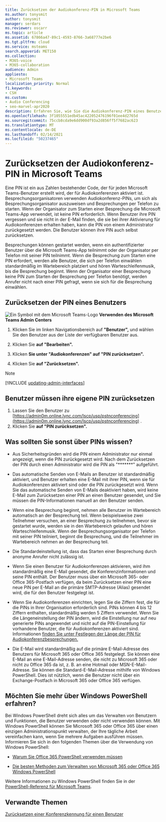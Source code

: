 ```yaml
---
title: Zurücksetzen der Audiokonferenz-PIN in Microsoft Teams
ms.author: tonysmit
author: tonysmit
manager: serdars
ms.reviewer: oscarr
ms.topic: article
ms.assetid: 67866a47-89c1-4593-8766-3a68777e2be6
ms.tgt.pltfrm: cloud
ms.service: msteams
search.appverid: MET150
ms.collection:
- M365-voice
- M365-collaboration
audience: Admin
appliesto:
- Microsoft Teams
localization_priority: Normal
f1.keywords:
- CSH
ms.custom:
- Audio Conferencing
- seo-marvel-apr2020
description: Erfahren Sie, wie Sie die Audiokonferenz-PIN eines Benutzers in Microsoft Teams zurücksetzen, und erfahren Sie wichtige Informationen zu PINs.
ms.openlocfilehash: 3f1055551edb45ac422052476196f01ee4d2765d
ms.sourcegitcommit: 75ccb8cda9e6dd900df93a2d856ff5f7682ac623
ms.translationtype: MT
ms.contentlocale: de-DE
ms.lasthandoff: 02/14/2021
ms.locfileid: "50237465"
---
```

# <a name="reset-the-audio-conferencing-pin-in-microsoft-teams"></a>Zurücksetzen der Audiokonferenz-PIN in Microsoft Teams

Eine PIN ist ein aus Zahlen bestehender Code, der für jeden Microsoft Teams-Benutzer erstellt wird, der für Audiokonferenzen aktiviert ist. Besprechungsorganisatoren verwenden Audiokonferenz-PINs, um sich als Besprechungsorganisator auszuweisen und Besprechungen per Telefon zu starten. Wenn der Organisator zum Starten einer Besprechung die Microsoft Teams-App verwendet, ist keine PIN erforderlich. Wenn Benutzer ihre PIN vergessen und sie nicht in der E-Mail finden, die sie bei ihrer Aktivierung für Audiokonferenzen erhalten haben, kann die PIN von einem Administrator zurückgesetzt werden. Die Benutzer können ihre PIN auch selbst zurücksetzen.
  
Besprechungen können gestartet werden, wenn ein authentifizierter Benutzer über die Microsoft Teams-App teilnimmt oder der Organisator per Telefon mit seiner PIN teilnimmt. Wenn die Besprechung zum Starten eine PIN erfordert, werden alle Benutzer, die sich per Telefon einwählen standardmäßig im Wartebereich platziert und hören Warteschleifenmusik, bis die Besprechung beginnt. Wenn der Organisator einer Besprechung keine PIN zum Starten der Besprechung per Telefon benötigt, werden Anrufer nicht nach einer PIN gefragt, wenn sie sich für die Besprechung einwählen.

## <a name="reset-a-users-pin"></a>Zurücksetzen der PIN eines Benutzers

![Ein Symbol mit dem Microsoft Teams-Logo](media/teams-logo-30x30.png) **Verwenden des Microsoft Teams Admin Centers**

1. Klicken Sie im linken Navigationsbereich auf **"Benutzer",** und wählen Sie den Benutzer aus der Liste der verfügbaren Benutzer aus.

2. Klicken Sie **auf "Bearbeiten".**

3. Klicken **Sie unter "Audiokonferenzen" auf** **"PIN zurücksetzen".**

4. Klicken Sie **auf "Zurücksetzen".**
 
> [!Note]
> [!INCLUDE [updating-admin-interfaces](includes/updating-admin-interfaces.md)]
   
## <a name="have-a-user-reset-their-own-pin"></a>Benutzer müssen ihre eigene PIN zurücksetzen

1. Lassen Sie den Benutzer zu [https://admin0m.online.lync.com/lscp/usp/pstnconferencing](https://admin0m.online.lync.com/lscp/usp/pstnconferencing) .
2. Klicken Sie **auf "PIN zurücksetzen".** 


## <a name="what-else-should-you-know-about-pins"></a>Was sollten Sie sonst über PINs wissen?

- Aus Sicherheitsgründen wird die PIN einem Administrator nur einmal angezeigt, wenn die PIN zurückgesetzt wird. Nach dem Zurücksetzen der PIN durch einen Administrator wird die PIN als "*******" aufgeführt.
    
- Das automatische Senden von E-Mails an Benutzer ist standardmäßig aktiviert, und Benutzer erhalten eine E-Mail mit ihrer PIN, wenn sie für Audiokonferenzen aktiviert sind oder die PIN zurückgesetzt wird. Wenn Sie das automatische Senden von E-Mails deaktiviert haben, wird keine E-Mail zum Zurücksetzen einer PIN an einen Benutzer gesendet, und Sie müssen die PIN-Informationen manuell an den Benutzer senden.
    
- Wenn eine Besprechung beginnt, nehmen alle Benutzer im Wartebereich automatisch an der Besprechung teil. Wenn beispielsweise zwei Teilnehmer versuchen, an einer Besprechung zu teilnehmen, bevor sie gestartet wurde, werden sie in den Wartebereich gelaufen und hören Warteschleifenmusik. Wenn der Besprechungsorganisator per Telefon mit seiner PIN teilniert, beginnt die Besprechung, und die Teilnehmer im Wartebereich nehmen an der Besprechung teil.
    
- Die Standardeinstellung ist, dass das Starten einer Besprechung durch anonyme Anrufer nicht zulässig ist.
    
- Wenn Sie einen Benutzer für Audiokonferenzen aktivieren, wird ihm standardmäßig eine E-Mail gesendet, die Konferenzinformationen und seine PIN enthält. Der Benutzer muss über ein Microsoft 365- oder Office 365-Postfach verfügen, da beim Zurücksetzen einer PIN eine neue PIN per E-Mail an die primäre SMTP-Adresse (Alias) gesendet wird, die für den Benutzer festgelegt ist.
    
- Wenn Sie Audiokonferenzen einrichten, legen Sie die Ziffern fest, die für die PINs in Ihrer Organisation erforderlich sind. PINs können 4 bis 12 Ziffern enthalten, standardmäßig werden 5 Ziffern verwendet. Wenn Sie die Längeneinstellung der PIN ändern, wird die Einstellung nur auf neu generierte PINs angewendet und nicht auf die PIN-Einstellung für vorhandene Benutzer, die für Audiokonferenzen aktiviert sind. Informationen [finden Sie unter Festlegen der Länge der PIN für Audiokonferenzbesprechungen.](Set-the-PIN-length-for-Audio-Conferencing-meetings-in-teams.md)
    
- Die E-Mail wird standardmäßig auf die primäre E-Mail-Adresse des Benutzers für Microsoft 365 oder Office 365 festgelegt. Sie können eine E-Mail an eine E-Mail-Adresse senden, die nicht zu Microsoft 365 oder nicht zu Office 365 da ist, z. B. an eine Hotmail oder MSN-E-Mail-Adresse. Sie können die Standard-E-Mail-Adresse mithilfe von Windows PowerShell. Dies ist nützlich, wenn die Benutzer nicht über ein Exchange-Postfach in Microsoft 365 oder Office 365 verfügen.

    

## <a name="want-to-know-more-about-windows-powershell"></a>Möchten Sie mehr über Windows PowerShell erfahren?

Bei Windows PowerShell dreht sich alles um das Verwalten von Benutzern und Funktionen, die Benutzer verwenden oder nicht verwenden können. Mit Windows PowerShell können Sie Microsoft 365 oder Office 365 über einen einzigen Administrationspunkt verwalten, der Ihre tägliche Arbeit vereinfachen kann, wenn Sie mehrere Aufgaben ausführen müssen. Informieren Sie sich in den folgenden Themen über die Verwendung von Windows PowerShell:
    
  - [Warum Sie Office 365 PowerShell verwenden müssen](https://go.microsoft.com/fwlink/?LinkId=525041)
    
  - [Die besten Methoden zum Verwalten von Microsoft 365 oder Office 365 Windows PowerShell](https://go.microsoft.com/fwlink/?LinkId=525142)
    
Weitere Informationen zu Windows PowerShell finden Sie in der [PowerShell-Referenz für Microsoft Teams](https://docs.microsoft.com/powershell/module/teams/?view=teams-ps).
  
## <a name="related-topics"></a>Verwandte Themen

[Zurücksetzen einer Konferenzkennung für einen Benutzer](reset-a-conference-id-for-a-user-in-teams.md)
